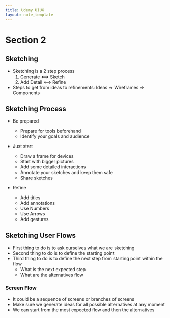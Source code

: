 ```yaml
---
title: Udemy UIUX
layout: note_template
---
```


# Section 2

## Sketching

- Sketching is a 2 step process
  1. Generate <==> Sketch
  2. Add Detail <==> Refine
- Steps to get from ideas to refinements: Ideas => Wireframes => Components

## Sketching Process

- Be prepared

  - Prepare for tools beforehand
  - Identify your goals and audience

- Just start

  - Draw a frame for devices
  - Start with bigger pictures
  - Add some detailed interactions
  - Annotate your sketches and keep them safe
  - Share sketches

- Refine

  - Add titles
  - Add annotations
  - Use Numbers
  - Use Arrows
  - Add gestures

## Sketching User Flows

- First thing to do is to ask ourselves what we are sketching
- Second thing to do is to define the starting point
- Third thing to do is to define the next step from starting point within the flow
  - What is the next expected step
  - What are the alternatives flow

### Screen Flow

- It could be a sequence of screens or branches of screens
- Make sure we generate ideas for all possible alternatives at any moment
- We can start from the most expected flow and then the alternatives

